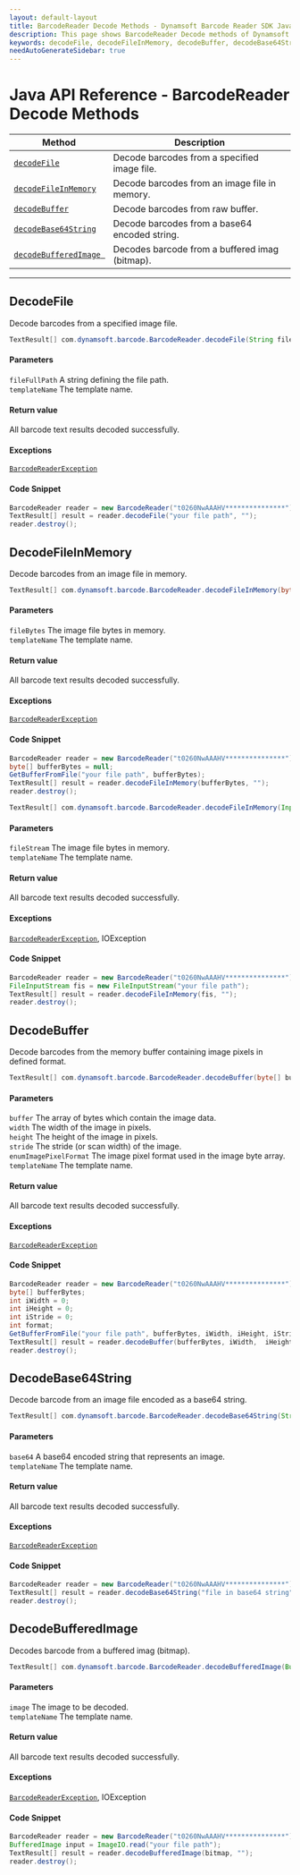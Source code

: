 ```yaml
---
layout: default-layout
title: BarcodeReader Decode Methods - Dynamsoft Barcode Reader SDK Java Edition API Reference
description: This page shows BarcodeReader Decode methods of Dynamsoft Barcode Reader SDK Java Edition API Reference.
keywords: decodeFile, decodeFileInMemory, decodeBuffer, decodeBase64String, decodeBufferedImage, decode methods, BarcodeReader, api reference, java
needAutoGenerateSidebar: true
---
```



# Java API Reference - BarcodeReader Decode Methods

  | Method               | Description |
  |----------------------|-------------|
  | [`decodeFile`](#decodefile) | Decode barcodes from a specified image file. |
  | [`decodeFileInMemory`](#decodefileinmemory) | Decode barcodes from an image file in memory. |
  | [`decodeBuffer`](#decodebuffer) | Decode barcodes from raw buffer. |
  | [`decodeBase64String`](#decodebase64string) | Decode barcodes from a base64 encoded string. |
  | [`decodeBufferedImage `](#decodebufferedimage) | Decodes barcode from a buffered imag (bitmap). |
  ---




## DecodeFile

Decode barcodes from a specified image file.

```java
TextResult[] com.dynamsoft.barcode.BarcodeReader.decodeFile(String fileFullPath, String templateName)	throws BarcodeReaderException	
```   
   
#### Parameters
`fileFullPath`	A string defining the file path.   
`templateName`  The template name.

#### Return value
All barcode text results decoded successfully.

#### Exceptions
[`BarcodeReaderException`](../class/BarcodeReaderException.md)

#### Code Snippet
```java
BarcodeReader reader = new BarcodeReader("t0260NwAAAHV***************");
TextResult[] result = reader.decodeFile("your file path", "");
reader.destroy();
```







## DecodeFileInMemory

Decode barcodes from an image file in memory.   

```java
TextResult[] com.dynamsoft.barcode.BarcodeReader.decodeFileInMemory(byte[] fileBytes, String templateName) throws BarcodeReaderException
```   
   
#### Parameters
`fileBytes` The image file bytes in memory.  
`templateName` The template name.

#### Return value
All barcode text results decoded successfully.

#### Exceptions
[`BarcodeReaderException`](../class/BarcodeReaderException.md)

#### Code Snippet
```java
BarcodeReader reader = new BarcodeReader("t0260NwAAAHV***************");
byte[] bufferBytes = null;
GetBufferFromFile("your file path", bufferBytes);
TextResult[] result = reader.decodeFileInMemory(bufferBytes, "");
reader.destroy();
```



```java
TextResult[] com.dynamsoft.barcode.BarcodeReader.decodeFileInMemory(InputStream fileStream, String templateName) throws BarcodeReaderException, IOException
```   
   
#### Parameters
`fileStream` The image file bytes in memory.  
`templateName` The template name.

#### Return value
All barcode text results decoded successfully.

#### Exceptions
[`BarcodeReaderException`](../class/BarcodeReaderException.md), IOException

#### Code Snippet
```java
BarcodeReader reader = new BarcodeReader("t0260NwAAAHV***************");
FileInputStream fis = new FileInputStream("your file path");
TextResult[] result = reader.decodeFileInMemory(fis, "");
reader.destroy();
```







## DecodeBuffer

Decode barcodes from the memory buffer containing image pixels in defined format.

```java
TextResult[] com.dynamsoft.barcode.BarcodeReader.decodeBuffer(byte[] buffer, int width, int height, int stride, int enumImagePixelFormat, String templateName)	throws BarcodeReaderException	
```   
   
#### Parameters
`buffer` The array of bytes which contain the image data.  
`width` The width of the image in pixels.  
`height` The height of the image in pixels.  
`stride` The stride (or scan width) of the image.  
`enumImagePixelFormat` The image pixel format used in the image byte array.  
`templateName` The template name.

#### Return value
All barcode text results decoded successfully.  

#### Exceptions
[`BarcodeReaderException`](../class/BarcodeReaderException.md)

#### Code Snippet
```java
BarcodeReader reader = new BarcodeReader("t0260NwAAAHV***************");
byte[] bufferBytes;
int iWidth = 0;
int iHeight = 0;
int iStride = 0;
int format;
GetBufferFromFile("your file path", bufferBytes, iWidth, iHeight, iStride, format);
TextResult[] result = reader.decodeBuffer(bufferBytes, iWidth,  iHeight, iStride, format, "");
reader.destroy();
```







## DecodeBase64String

Decode barcode from an image file encoded as a base64 string.

```java
TextResult[] com.dynamsoft.barcode.BarcodeReader.decodeBase64String(String base64, String templateName)	throws BarcodeReaderException
```   
   
#### Parameters
`base64`	A base64 encoded string that represents an image.   
`templateName` The template name.

#### Return value
All barcode text results decoded successfully.

#### Exceptions
[`BarcodeReaderException`](../class/BarcodeReaderException.md)

#### Code Snippet
```java
BarcodeReader reader = new BarcodeReader("t0260NwAAAHV***************");
TextResult[] result = reader.decodeBase64String("file in base64 string", "");
reader.destroy();
```







## DecodeBufferedImage

Decodes barcode from a buffered imag (bitmap).

```java
TextResult[] com.dynamsoft.barcode.BarcodeReader.decodeBufferedImage(BufferedImage image, String templateName)	throws IOException, BarcodeReaderException
```   
   
#### Parameters
`image` The image to be decoded.  
`templateName` The template name.

#### Return value
All barcode text results decoded successfully.  

#### Exceptions
[`BarcodeReaderException`](../class/BarcodeReaderException.md), IOException

#### Code Snippet
```java
BarcodeReader reader = new BarcodeReader("t0260NwAAAHV***************");
BufferedImage input = ImageIO.read("your file path");
TextResult[] result = reader.decodeBufferedImage(bitmap, "");
reader.destroy();
```



